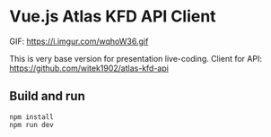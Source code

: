 # Vue.js Atlas KFD API Client

GIF: https://i.imgur.com/wqhoW36.gif

This is very base version for presentation live-coding.
Client for API: https://github.com/witek1902/atlas-kfd-api

## Build and run
`````
npm install
npm run dev
`````
